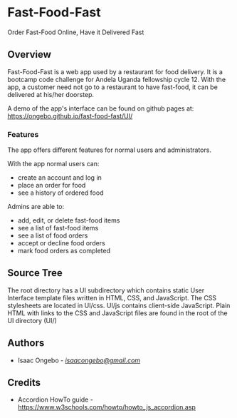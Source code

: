 # Fast-Food-Fast
Order Fast-Food Online, Have it Delivered Fast

## Overview
Fast-Food-Fast is a web app used by a restaurant for food delivery. It is a bootcamp code challenge for Andela Uganda fellowship cycle 12. With the app, a customer need not go to a restaurant to have fast-food, it can be delivered at his/her doorstep.

A demo of the app's interface can be found on github pages at:
https://ongebo.github.io/fast-food-fast/UI/
### Features
The app offers different features for normal users and administrators.

With the app normal users can:
* create an account and log in
* place an order for food
* see a history of ordered food

Admins are able to:
* add, edit, or delete fast-food items
* see a list of fast-food items
* see a list of food orders
* accept or decline food orders
* mark food orders as completed

## Source Tree
The root directory has a UI subdirectory which contains static User Interface template files written in HTML, CSS, and JavaScript. The CSS stylesheets are located in UI/css. UI/js contains client-side JavaScript.
Plain HTML with links to the CSS and JavaScript files are found in the root of the UI directory (UI/)

## Authors
* Isaac Ongebo - *isaacongebo@gmail.com*

## Credits
* Accordion HowTo guide - https://www.w3schools.com/howto/howto_js_accordion.asp